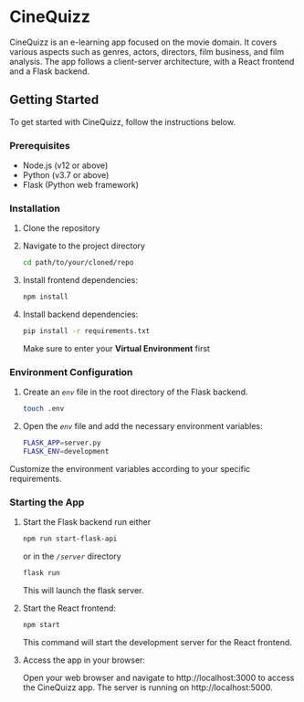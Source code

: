 # CineQuizz

CineQuizz is an e-learning app focused on the movie domain. It covers various aspects such as genres, actors, directors, 
film business, and film analysis. The app follows a client-server architecture, with a React frontend and a Flask backend.

## Getting Started

To get started with CineQuizz, follow the instructions below.

### Prerequisites

- Node.js (v12 or above)
- Python (v3.7 or above)
- Flask (Python web framework)

### Installation

1. Clone the repository
2. Navigate to the project directory
   ```bash
   cd path/to/your/cloned/repo
   ```
 
3. Install frontend dependencies:

    ```bash
    npm install
   ```
 
4. Install backend dependencies:

    ```bash
    pip install -r requirements.txt
    ```
   Make sure to enter your **Virtual Environment** first

### Environment Configuration

1. Create an *`env`* file in the root directory of the Flask backend.

   ```bash
   touch .env
   ```
   
2. Open the *`env`* file and add the necessary environment variables:

   ```bash
   FLASK_APP=server.py
   FLASK_ENV=development
   ```

Customize the environment variables according to your specific requirements.

### Starting the App

1. Start the Flask backend run either

    ```bash
    npm run start-flask-api
   ```

    or in the *`/server`* directory

    ```bash
    flask run
   ```
   This will launch the flask server.

2. Start the React frontend:

    ```bash
    npm start
   ```
   This command will start the development server for the React frontend.
3. Access the app in your browser:

    Open your web browser and navigate to http://localhost:3000 to access the CineQuizz app.
    The server is running on http://localhost:5000. 



